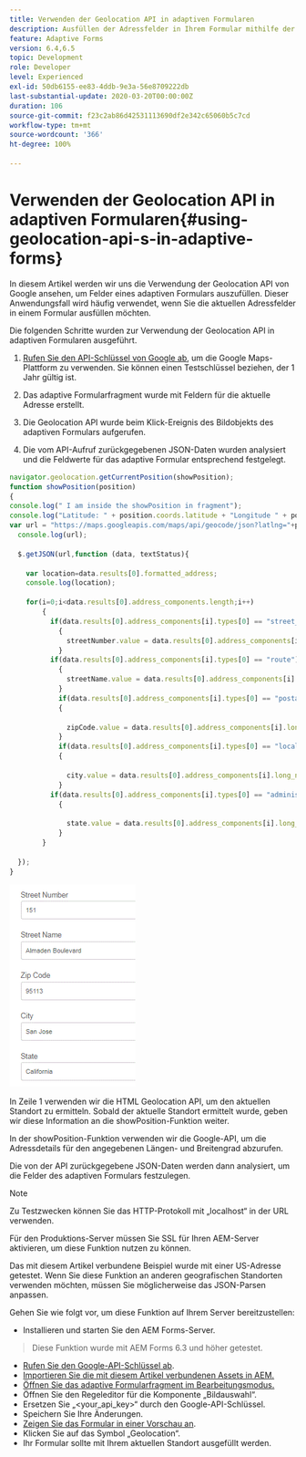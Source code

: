```yaml
---
title: Verwenden der Geolocation API in adaptiven Formularen
description: Ausfüllen der Adressfelder in Ihrem Formular mithilfe der Geolocation API
feature: Adaptive Forms
version: 6.4,6.5
topic: Development
role: Developer
level: Experienced
exl-id: 50db6155-ee83-4ddb-9e3a-56e8709222db
last-substantial-update: 2020-03-20T00:00:00Z
duration: 106
source-git-commit: f23c2ab86d42531113690df2e342c65060b5c7cd
workflow-type: tm+mt
source-wordcount: '366'
ht-degree: 100%

---
```


# Verwenden der Geolocation API in adaptiven Formularen{#using-geolocation-api-s-in-adaptive-forms}

In diesem Artikel werden wir uns die Verwendung der Geolocation API von Google ansehen, um Felder eines adaptiven Formulars auszufüllen. Dieser Anwendungsfall wird häufig verwendet, wenn Sie die aktuellen Adressfelder in einem Formular ausfüllen möchten.

Die folgenden Schritte wurden zur Verwendung der Geolocation API in adaptiven Formularen ausgeführt.

1. [Rufen Sie den API-Schlüssel von Google ab](https://developers.google.com/maps/documentation/javascript/get-api-key), um die Google Maps-Plattform zu verwenden. Sie können einen Testschlüssel beziehen, der 1 Jahr gültig ist.

1. Das adaptive Formularfragment wurde mit Feldern für die aktuelle Adresse erstellt.

1. Die Geolocation API wurde beim Klick-Ereignis des Bildobjekts des adaptiven Formulars aufgerufen.

1. Die vom API-Aufruf zurückgegebenen JSON-Daten wurden analysiert und die Feldwerte für das adaptive Formular entsprechend festgelegt.

```javascript
navigator.geolocation.getCurrentPosition(showPosition);
function showPosition(position) 
{
console.log(" I am inside the showPosition in fragment");
console.log("Latitude: " + position.coords.latitude + "Longitude " + position.coords.longitude);
var url = "https://maps.googleapis.com/maps/api/geocode/json?latlng="+position.coords.latitude+","+position.coords.longitude+"&key=<your_api_key>";
  console.log(url);
  
  $.getJSON(url,function (data, textStatus){
    
    var location=data.results[0].formatted_address;
    console.log(location);
    
    for(i=0;i<data.results[0].address_components.length;i++)
        {
          if(data.results[0].address_components[i].types[0] == "street_number")
            {
              streetNumber.value = data.results[0].address_components[i].long_name;
            }
          if(data.results[0].address_components[i].types[0] == "route")
            {
              streetName.value = data.results[0].address_components[i].long_name;
            }
            if(data.results[0].address_components[i].types[0] == "postal_code")
            {
              
              zipCode.value = data.results[0].address_components[i].long_name;
            }
            if(data.results[0].address_components[i].types[0] == "locality")
            {
              
              city.value = data.results[0].address_components[i].long_name;
            }
          if(data.results[0].address_components[i].types[0] == "administrative_area_level_1")
            {
              
              state.value = data.results[0].address_components[i].long_name;
            }
        }
    
  });
}
```

![Ausfüllen von Feldern mit der Geoloaction API](assets/capture-4.gif)

In Zeile 1 verwenden wir die HTML Geolocation API, um den aktuellen Standort zu ermitteln. Sobald der aktuelle Standort ermittelt wurde, geben wir diese Information an die showPosition-Funktion weiter.

In der showPosition-Funktion verwenden wir die Google-API, um die Adressdetails für den angegebenen Längen- und Breitengrad abzurufen.

Die von der API zurückgegebene JSON-Daten werden dann analysiert, um die Felder des adaptiven Formulars festzulegen.

>[!NOTE]
>
>Zu Testzwecken können Sie das HTTP-Protokoll mit „localhost“ in der URL verwenden.
>
>Für den Produktions-Server müssen Sie SSL für Ihren AEM-Server aktivieren, um diese Funktion nutzen zu können.
>
>Das mit diesem Artikel verbundene Beispiel wurde mit einer US-Adresse getestet. Wenn Sie diese Funktion an anderen geografischen Standorten verwenden möchten, müssen Sie möglicherweise das JSON-Parsen anpassen.

Gehen Sie wie folgt vor, um diese Funktion auf Ihrem Server bereitzustellen:

* Installieren und starten Sie den AEM Forms-Server.
> Diese Funktion wurde mit AEM Forms 6.3 und höher getestet.
* [Rufen Sie den Google-API-Schlüssel ab](https://developers.google.com/maps/documentation/javascript/get-api-key).
* [Importieren Sie die mit diesem Artikel verbundenen Assets in AEM.](assets/geolocationapi.zip)
* [Öffnen Sie das adaptive Formularfragment im Bearbeitungsmodus.](http://localhost:4502/editor.html/content/forms/af/currentaddressfragment.html)
* Öffnen Sie den Regeleditor für die Komponente „Bildauswahl“.
* Ersetzen Sie „&lt;your_api_key>“ durch den Google-API-Schlüssel.
* Speichern Sie Ihre Änderungen.
* [Zeigen Sie das Formular in einer Vorschau an](http://localhost:4502/content/dam/formsanddocuments/currentaddressfragment/jcr:content?wcmmode=disabled).
* Klicken Sie auf das Symbol „Geolocation“.
* Ihr Formular sollte mit Ihrem aktuellen Standort ausgefüllt werden.
